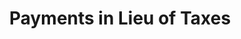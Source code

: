 ---
layout: bos_content
permalink: /featured-analysis/payments-in-lieu-of-taxes/
title: Payments in Lieu of Taxes
components:
- breadcrumbs:
  - title: Home
    url: "/"
  - title: Budget
    url: "/budget"
  - title: Featured Analysis
    url: "/featured-analysis/"
  - current: Payments in Lieu of Taxes
  - published: 4/13/17
- intro:
  - title: Payments in Lieu of Taxes
    short_desc: >
      Payments in Lieu of Taxes (PILOTs) are payments made by property tax-exempt 
      institutions located in the City, including hospitals, universities, and cultural 
      institutions. These are voluntary contributions for municipal services such 
      as police and fire protection, street cleaning, and snow removal.
    description: >
      Growth in PILOT revenue comes from new agreements, escalations that adjust 
      the payments for inflation, and re-negotiation or expansion of current 
      agreements. The Massachusetts Port Authority (MassPort) currently provides 
      over 40% of the PILOT revenue the City receives annually.
    sidebar_menu: true    
- text_col_2:
  - col: >
      <h5>PILOT background</h5>
      <p>In April 2010, a Mayoral appointed task force released a report suggesting 
      more standardization of PILOT agreements. Specifically, each agreement should 
      represent, in cash or in-kind, 25% of the amount of tax that would be due if 
      properties were not tax exempt. This type of change would generate more revenue 
      than what is currently collected while providing some equity across paying 
      institutions. <blockquote>New agreements under this framework were adopted in 
      FY12 and that year includes the first installment of a five-year phase-in 
      period to the new amounts. FY17 is the first year after that phase-in 
      period.</blockquote></p>
  - col: >
      <h5>Revenue expected to grow</h5>
      <p>Payments in lieu of taxes totaled $49.4 million in FY15 and $51.2 million 
      in FY16. The City expects this revenue source to exceed the $44.5 million budgeted 
      for FY17 and estimates $45.0 million in FY18.</p>
- grid:
  - grid_title: More budget analysis
  - title: Revenue Estimates
    body: >
      Tempting copy that would make someone click this featured analysis card.
    img: https://www.boston.gov/sites/default/files/styles/grid_card_image/public/allston2.jpg?itok=jMsIfnJ6
    link: /featured-analysis/revenue-estimates/
  - title: Local Receipts
    body: >
      Tempting copy that would make someone click this featured analysis card.
    img: https://www.boston.gov/sites/default/files/styles/grid_card_image/public/allston2.jpg?itok=jMsIfnJ6
    link: /featured-analysis/local-receipts/
  - title: Excise Taxes
    body: >
      Tempting copy that would make someone click this featured analysis card.
    img: /img/excise-taxes.jpg
    link: /featured-analysis/excise-taxes/
  - title: Parking Fines
    body: >
      Tempting copy that would make someone click this featured analysis card.
    img: https://www.boston.gov/sites/default/files/styles/grid_card_image/public/allston2.jpg?itok=jMsIfnJ6
    link: /featured-analysis/parking-fines/
  - title: Interest on Investments
    body: >
      Tempting copy that would make someone click this featured analysis card.
    img: https://www.boston.gov/sites/default/files/styles/grid_card_image/public/allston2.jpg?itok=jMsIfnJ6
    link: /featured-analysis/interest-on-investments/
  - title: Urban Redevelopment Ch. 121A
    body: >
      Tempting copy that would make someone click this featured analysis card.
    img: /img/fa-urban-redevelopment-ch-121a.jpg
    link: /featured-analysis/urban-redevelopment-ch-121a/
  - title: Miscellaneous Department Revenue
    body: >
      Tempting copy that would make someone click this featured analysis card.
    img: https://www.boston.gov/sites/default/files/styles/grid_card_image/public/allston2.jpg?itok=jMsIfnJ6
    link: /featured-analysis/misc-dept-revenue/
  - title: Licenses and Permits
    body: >
      Tempting copy that would make someone click this featured analysis card.
    img: https://www.boston.gov/sites/default/files/styles/grid_card_image/public/allston2.jpg?itok=jMsIfnJ6
    link: /featured-analysis/licences-and-permits/
  - title: Penalties and Interest
    body: >
      Tempting copy that would make someone click this featured analysis card.
    img: https://www.boston.gov/sites/default/files/styles/grid_card_image/public/allston2.jpg?itok=jMsIfnJ6
    link: /featured-analysis/penalties-and-interest/
---